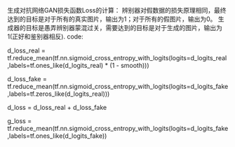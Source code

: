 生成对抗网络GAN损失函数Loss的计算：
辨别器对假数据的损失原理相同，最终达到的目标是对于所有的真实图片，输出为1；对于所有的假图片，输出为0。
生成器的目标是愚弄辨别器蒙混过关，需要达到的目标是对于生成的图片，输出为1(正好和鉴别器相反).
code:

d_loss_real = tf.reduce_mean(tf.nn.sigmoid_cross_entropy_with_logits(logits=d_logits_real,labels=tf.ones_like(d_logits_real) * 
(1 - smooth))) 

d_loss_fake = tf.reduce_mean(tf.nn.sigmoid_cross_entropy_with_logits(logits=d_logits_fake,labels=tf.zeros_like(d_logits_real)))

d_loss = d_loss_real + d_loss_fake 

g_loss = tf.reduce_mean(tf.nn.sigmoid_cross_entropy_with_logits(logits=d_logits_fake,labels=tf.ones_like(d_logits_fake))
